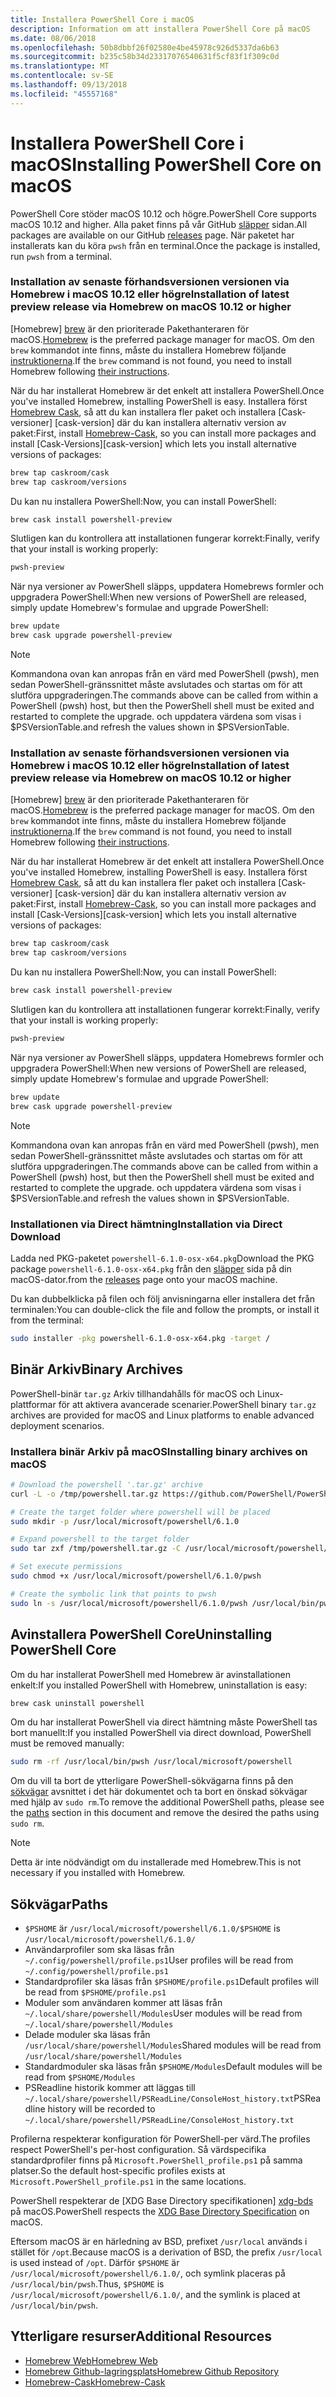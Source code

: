 ```yaml
---
title: Installera PowerShell Core i macOS
description: Information om att installera PowerShell Core på macOS
ms.date: 08/06/2018
ms.openlocfilehash: 50b8dbbf26f02580e4be45978c926d5337da6b63
ms.sourcegitcommit: b235c58b34d23317076540631f5cf83f1f309c0d
ms.translationtype: MT
ms.contentlocale: sv-SE
ms.lasthandoff: 09/13/2018
ms.locfileid: "45557168"
---
```

# <a name="installing-powershell-core-on-macos"></a><span data-ttu-id="eb64b-103">Installera PowerShell Core i macOS</span><span class="sxs-lookup"><span data-stu-id="eb64b-103">Installing PowerShell Core on macOS</span></span>

<span data-ttu-id="eb64b-104">PowerShell Core stöder macOS 10.12 och högre.</span><span class="sxs-lookup"><span data-stu-id="eb64b-104">PowerShell Core supports macOS 10.12 and higher.</span></span>
<span data-ttu-id="eb64b-105">Alla paket finns på vår GitHub [släpper][] sidan.</span><span class="sxs-lookup"><span data-stu-id="eb64b-105">All packages are available on our GitHub [releases][] page.</span></span>
<span data-ttu-id="eb64b-106">När paketet har installerats kan du köra `pwsh` från en terminal.</span><span class="sxs-lookup"><span data-stu-id="eb64b-106">Once the package is installed, run `pwsh` from a terminal.</span></span>

### <a name="installation-of-latest-preview-release-via-homebrew-on-macos-1012-or-higher"></a><span data-ttu-id="eb64b-107">Installation av senaste förhandsversionen versionen via Homebrew i macOS 10.12 eller högre</span><span class="sxs-lookup"><span data-stu-id="eb64b-107">Installation of latest preview release via Homebrew on macOS 10.12 or higher</span></span>

<span data-ttu-id="eb64b-108">[Homebrew] [ brew] är den prioriterade Pakethanteraren för macOS.</span><span class="sxs-lookup"><span data-stu-id="eb64b-108">[Homebrew][brew] is the preferred package manager for macOS.</span></span>
<span data-ttu-id="eb64b-109">Om den `brew` kommandot inte finns, måste du installera Homebrew följande [instruktionerna][brew].</span><span class="sxs-lookup"><span data-stu-id="eb64b-109">If the `brew` command is not found, you need to install Homebrew following [their instructions][brew].</span></span>

<span data-ttu-id="eb64b-110">När du har installerat Homebrew är det enkelt att installera PowerShell.</span><span class="sxs-lookup"><span data-stu-id="eb64b-110">Once you've installed Homebrew, installing PowerShell is easy.</span></span>
<span data-ttu-id="eb64b-111">Installera först [Homebrew Cask][cask], så att du kan installera fler paket och installera [Cask-versioner] [cask-version] där du kan installera alternativ version av paket:</span><span class="sxs-lookup"><span data-stu-id="eb64b-111">First, install [Homebrew-Cask][cask], so you can install more packages and install [Cask-Versions][cask-version] which lets you install alternative versions of packages:</span></span>

```sh
brew tap caskroom/cask
brew tap caskroom/versions
```

<span data-ttu-id="eb64b-112">Du kan nu installera PowerShell:</span><span class="sxs-lookup"><span data-stu-id="eb64b-112">Now, you can install PowerShell:</span></span>

```sh
brew cask install powershell-preview
```

<span data-ttu-id="eb64b-113">Slutligen kan du kontrollera att installationen fungerar korrekt:</span><span class="sxs-lookup"><span data-stu-id="eb64b-113">Finally, verify that your install is working properly:</span></span>

```sh
pwsh-preview
```

<span data-ttu-id="eb64b-114">När nya versioner av PowerShell släpps, uppdatera Homebrews formler och uppgradera PowerShell:</span><span class="sxs-lookup"><span data-stu-id="eb64b-114">When new versions of PowerShell are released, simply update Homebrew's formulae and upgrade PowerShell:</span></span>

```sh
brew update
brew cask upgrade powershell-preview
```

> [!NOTE]
> <span data-ttu-id="eb64b-115">Kommandona ovan kan anropas från en värd med PowerShell (pwsh), men sedan PowerShell-gränssnittet måste avslutades och startas om för att slutföra uppgraderingen.</span><span class="sxs-lookup"><span data-stu-id="eb64b-115">The commands above can be called from within a PowerShell (pwsh) host, but then the PowerShell shell must be exited and restarted to complete the upgrade.</span></span>
> <span data-ttu-id="eb64b-116">och uppdatera värdena som visas i $PSVersionTable.</span><span class="sxs-lookup"><span data-stu-id="eb64b-116">and refresh the values shown in $PSVersionTable.</span></span>

[brew]: http://brew.sh/
[cask]: https://caskroom.github.io/
[cask-versions]: https://github.com/Homebrew/homebrew-cask-versions

### <a name="installation-of-latest-preview-release-via-homebrew-on-macos-1012-or-higher"></a><span data-ttu-id="eb64b-117">Installation av senaste förhandsversionen versionen via Homebrew i macOS 10.12 eller högre</span><span class="sxs-lookup"><span data-stu-id="eb64b-117">Installation of latest preview release via Homebrew on macOS 10.12 or higher</span></span>

<span data-ttu-id="eb64b-118">[Homebrew] [ brew] är den prioriterade Pakethanteraren för macOS.</span><span class="sxs-lookup"><span data-stu-id="eb64b-118">[Homebrew][brew] is the preferred package manager for macOS.</span></span>
<span data-ttu-id="eb64b-119">Om den `brew` kommandot inte finns, måste du installera Homebrew följande [instruktionerna][brew].</span><span class="sxs-lookup"><span data-stu-id="eb64b-119">If the `brew` command is not found, you need to install Homebrew following [their instructions][brew].</span></span>

<span data-ttu-id="eb64b-120">När du har installerat Homebrew är det enkelt att installera PowerShell.</span><span class="sxs-lookup"><span data-stu-id="eb64b-120">Once you've installed Homebrew, installing PowerShell is easy.</span></span>
<span data-ttu-id="eb64b-121">Installera först [Homebrew Cask][cask], så att du kan installera fler paket och installera [Cask-versioner] [cask-version] där du kan installera alternativ version av paket:</span><span class="sxs-lookup"><span data-stu-id="eb64b-121">First, install [Homebrew-Cask][cask], so you can install more packages and install [Cask-Versions][cask-version] which lets you install alternative versions of packages:</span></span>

```sh
brew tap caskroom/cask
brew tap caskroom/versions
```

<span data-ttu-id="eb64b-122">Du kan nu installera PowerShell:</span><span class="sxs-lookup"><span data-stu-id="eb64b-122">Now, you can install PowerShell:</span></span>

```sh
brew cask install powershell-preview
```

<span data-ttu-id="eb64b-123">Slutligen kan du kontrollera att installationen fungerar korrekt:</span><span class="sxs-lookup"><span data-stu-id="eb64b-123">Finally, verify that your install is working properly:</span></span>

```sh
pwsh-preview
```

<span data-ttu-id="eb64b-124">När nya versioner av PowerShell släpps, uppdatera Homebrews formler och uppgradera PowerShell:</span><span class="sxs-lookup"><span data-stu-id="eb64b-124">When new versions of PowerShell are released, simply update Homebrew's formulae and upgrade PowerShell:</span></span>

```sh
brew update
brew cask upgrade powershell-preview
```

> [!NOTE]
> <span data-ttu-id="eb64b-125">Kommandona ovan kan anropas från en värd med PowerShell (pwsh), men sedan PowerShell-gränssnittet måste avslutades och startas om för att slutföra uppgraderingen.</span><span class="sxs-lookup"><span data-stu-id="eb64b-125">The commands above can be called from within a PowerShell (pwsh) host, but then the PowerShell shell must be exited and restarted to complete the upgrade.</span></span>
> <span data-ttu-id="eb64b-126">och uppdatera värdena som visas i $PSVersionTable.</span><span class="sxs-lookup"><span data-stu-id="eb64b-126">and refresh the values shown in $PSVersionTable.</span></span>

[brew]: http://brew.sh/
[cask]: https://caskroom.github.io/
[cask-versions]: https://github.com/Homebrew/homebrew-cask-versions

### <a name="installation-via-direct-download"></a><span data-ttu-id="eb64b-127">Installationen via Direct hämtning</span><span class="sxs-lookup"><span data-stu-id="eb64b-127">Installation via Direct Download</span></span>

<span data-ttu-id="eb64b-128">Ladda ned PKG-paketet `powershell-6.1.0-osx-x64.pkg`</span><span class="sxs-lookup"><span data-stu-id="eb64b-128">Download the PKG package `powershell-6.1.0-osx-x64.pkg`</span></span>
<span data-ttu-id="eb64b-129">från den [släpper][] sida på din macOS-dator.</span><span class="sxs-lookup"><span data-stu-id="eb64b-129">from the [releases][] page onto your macOS machine.</span></span>

<span data-ttu-id="eb64b-130">Du kan dubbelklicka på filen och följ anvisningarna eller installera det från terminalen:</span><span class="sxs-lookup"><span data-stu-id="eb64b-130">You can double-click the file and follow the prompts, or install it from the terminal:</span></span>

```sh
sudo installer -pkg powershell-6.1.0-osx-x64.pkg -target /
```

## <a name="binary-archives"></a><span data-ttu-id="eb64b-131">Binär Arkiv</span><span class="sxs-lookup"><span data-stu-id="eb64b-131">Binary Archives</span></span>

<span data-ttu-id="eb64b-132">PowerShell-binär `tar.gz` Arkiv tillhandahålls för macOS och Linux-plattformar för att aktivera avancerade scenarier.</span><span class="sxs-lookup"><span data-stu-id="eb64b-132">PowerShell binary `tar.gz` archives are provided for macOS and Linux platforms to enable advanced deployment scenarios.</span></span>

### <a name="installing-binary-archives-on-macos"></a><span data-ttu-id="eb64b-133">Installera binär Arkiv på macOS</span><span class="sxs-lookup"><span data-stu-id="eb64b-133">Installing binary archives on macOS</span></span>

```sh
# Download the powershell '.tar.gz' archive
curl -L -o /tmp/powershell.tar.gz https://github.com/PowerShell/PowerShell/releases/download/v6.1.0/powershell-6.1.0-osx-x64.tar.gz

# Create the target folder where powershell will be placed
sudo mkdir -p /usr/local/microsoft/powershell/6.1.0

# Expand powershell to the target folder
sudo tar zxf /tmp/powershell.tar.gz -C /usr/local/microsoft/powershell/6.1.0

# Set execute permissions
sudo chmod +x /usr/local/microsoft/powershell/6.1.0/pwsh

# Create the symbolic link that points to pwsh
sudo ln -s /usr/local/microsoft/powershell/6.1.0/pwsh /usr/local/bin/pwsh
```

## <a name="uninstalling-powershell-core"></a><span data-ttu-id="eb64b-134">Avinstallera PowerShell Core</span><span class="sxs-lookup"><span data-stu-id="eb64b-134">Uninstalling PowerShell Core</span></span>

<span data-ttu-id="eb64b-135">Om du har installerat PowerShell med Homebrew är avinstallationen enkelt:</span><span class="sxs-lookup"><span data-stu-id="eb64b-135">If you installed PowerShell with Homebrew, uninstallation is easy:</span></span>

```sh
brew cask uninstall powershell
```

<span data-ttu-id="eb64b-136">Om du har installerat PowerShell via direct hämtning måste PowerShell tas bort manuellt:</span><span class="sxs-lookup"><span data-stu-id="eb64b-136">If you installed PowerShell via direct download, PowerShell must be removed manually:</span></span>

```sh
sudo rm -rf /usr/local/bin/pwsh /usr/local/microsoft/powershell
```

<span data-ttu-id="eb64b-137">Om du vill ta bort de ytterligare PowerShell-sökvägarna finns på den [sökvägar][] avsnittet i det här dokumentet och ta bort en önskad sökvägar med hjälp av `sudo rm`.</span><span class="sxs-lookup"><span data-stu-id="eb64b-137">To remove the additional PowerShell paths, please see the [paths][] section in this document and remove the desired the paths using `sudo rm`.</span></span>

> [!NOTE]
> <span data-ttu-id="eb64b-138">Detta är inte nödvändigt om du installerade med Homebrew.</span><span class="sxs-lookup"><span data-stu-id="eb64b-138">This is not necessary if you installed with Homebrew.</span></span>

[Sökvägar]:#paths
[paths]:#paths

## <a name="paths"></a><span data-ttu-id="eb64b-140">Sökvägar</span><span class="sxs-lookup"><span data-stu-id="eb64b-140">Paths</span></span>

* <span data-ttu-id="eb64b-141">`$PSHOME` är `/usr/local/microsoft/powershell/6.1.0/`</span><span class="sxs-lookup"><span data-stu-id="eb64b-141">`$PSHOME` is `/usr/local/microsoft/powershell/6.1.0/`</span></span>
* <span data-ttu-id="eb64b-142">Användarprofiler som ska läsas från `~/.config/powershell/profile.ps1`</span><span class="sxs-lookup"><span data-stu-id="eb64b-142">User profiles will be read from `~/.config/powershell/profile.ps1`</span></span>
* <span data-ttu-id="eb64b-143">Standardprofiler ska läsas från `$PSHOME/profile.ps1`</span><span class="sxs-lookup"><span data-stu-id="eb64b-143">Default profiles will be read from `$PSHOME/profile.ps1`</span></span>
* <span data-ttu-id="eb64b-144">Moduler som användaren kommer att läsas från `~/.local/share/powershell/Modules`</span><span class="sxs-lookup"><span data-stu-id="eb64b-144">User modules will be read from `~/.local/share/powershell/Modules`</span></span>
* <span data-ttu-id="eb64b-145">Delade moduler ska läsas från `/usr/local/share/powershell/Modules`</span><span class="sxs-lookup"><span data-stu-id="eb64b-145">Shared modules will be read from `/usr/local/share/powershell/Modules`</span></span>
* <span data-ttu-id="eb64b-146">Standardmoduler ska läsas från `$PSHOME/Modules`</span><span class="sxs-lookup"><span data-stu-id="eb64b-146">Default modules will be read from `$PSHOME/Modules`</span></span>
* <span data-ttu-id="eb64b-147">PSReadline historik kommer att läggas till `~/.local/share/powershell/PSReadLine/ConsoleHost_history.txt`</span><span class="sxs-lookup"><span data-stu-id="eb64b-147">PSReadline history will be recorded to `~/.local/share/powershell/PSReadLine/ConsoleHost_history.txt`</span></span>

<span data-ttu-id="eb64b-148">Profilerna respekterar konfiguration för PowerShell-per värd.</span><span class="sxs-lookup"><span data-stu-id="eb64b-148">The profiles respect PowerShell's per-host configuration.</span></span>
<span data-ttu-id="eb64b-149">Så värdspecifika standardprofiler finns på `Microsoft.PowerShell_profile.ps1` på samma platser.</span><span class="sxs-lookup"><span data-stu-id="eb64b-149">So the default host-specific profiles exists at `Microsoft.PowerShell_profile.ps1` in the same locations.</span></span>

<span data-ttu-id="eb64b-150">PowerShell respekterar de [XDG Base Directory specifikationen] [ xdg-bds] på macOS.</span><span class="sxs-lookup"><span data-stu-id="eb64b-150">PowerShell respects the [XDG Base Directory Specification][xdg-bds] on macOS.</span></span>

<span data-ttu-id="eb64b-151">Eftersom macOS är en härledning av BSD, prefixet `/usr/local` används i stället för `/opt`.</span><span class="sxs-lookup"><span data-stu-id="eb64b-151">Because macOS is a derivation of BSD, the prefix `/usr/local` is used instead of `/opt`.</span></span>
<span data-ttu-id="eb64b-152">Därför `$PSHOME` är `/usr/local/microsoft/powershell/6.1.0/`, och symlink placeras på `/usr/local/bin/pwsh`.</span><span class="sxs-lookup"><span data-stu-id="eb64b-152">Thus, `$PSHOME` is `/usr/local/microsoft/powershell/6.1.0/`, and the symlink is placed at `/usr/local/bin/pwsh`.</span></span>

## <a name="additional-resources"></a><span data-ttu-id="eb64b-153">Ytterligare resurser</span><span class="sxs-lookup"><span data-stu-id="eb64b-153">Additional Resources</span></span>

* <span data-ttu-id="eb64b-154">[Homebrew Web][brew]</span><span class="sxs-lookup"><span data-stu-id="eb64b-154">[Homebrew Web][brew]</span></span>
* <span data-ttu-id="eb64b-155">[Homebrew Github-lagringsplats][GitHub]</span><span class="sxs-lookup"><span data-stu-id="eb64b-155">[Homebrew Github Repository][GitHub]</span></span>
* <span data-ttu-id="eb64b-156">[Homebrew-Cask][cask]</span><span class="sxs-lookup"><span data-stu-id="eb64b-156">[Homebrew-Cask][cask]</span></span>

[brew]: http://brew.sh/
[GitHub]: https://github.com/Homebrew
[Cask]: https://github.com/Homebrew/homebrew-cask
[släpper]: https://github.com/PowerShell/PowerShell/releases/latest
[releases]: https://github.com/PowerShell/PowerShell/releases/latest
[xdg-bds]: https://specifications.freedesktop.org/basedir-spec/basedir-spec-latest.html
